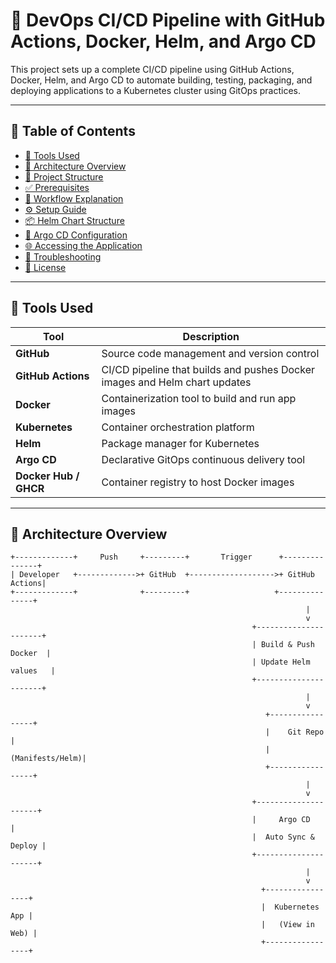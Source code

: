 # 🚀 DevOps CI/CD Pipeline with GitHub Actions, Docker, Helm, and Argo CD

This project sets up a complete CI/CD pipeline using GitHub Actions, Docker, Helm, and Argo CD to automate building, testing, packaging, and deploying applications to a Kubernetes cluster using GitOps practices.

---

## 📌 Table of Contents

- [🔧 Tools Used](#-tools-used)
- [📐 Architecture Overview](#-architecture-overview)
- [📁 Project Structure](#-project-structure)
- [✅ Prerequisites](#-prerequisites)
- [🔁 Workflow Explanation](#-workflow-explanation)
- [⚙️ Setup Guide](#️-setup-guide)
- [📦 Helm Chart Structure](#-helm-chart-structure)
- [🔄 Argo CD Configuration](#-argo-cd-configuration)
- [🌐 Accessing the Application](#-accessing-the-application)
- [🐛 Troubleshooting](#-troubleshooting)
- [📜 License](#-license)

---

## 🔧 Tools Used

| Tool         | Description |
|--------------|-------------|
| **GitHub**   | Source code management and version control |
| **GitHub Actions** | CI/CD pipeline that builds and pushes Docker images and Helm chart updates |
| **Docker**   | Containerization tool to build and run app images |
| **Kubernetes** | Container orchestration platform |
| **Helm**     | Package manager for Kubernetes |
| **Argo CD**  | Declarative GitOps continuous delivery tool |
| **Docker Hub / GHCR** | Container registry to host Docker images |

---

## 📐 Architecture Overview

```text
+-------------+     Push     +---------+       Trigger      +---------------+
| Developer   +------------->+ GitHub  +------------------->+ GitHub Actions|
+-------------+              +---------+                   +---------------+
                                                                  |
                                                                  v
                                                      +----------------------+
                                                      | Build & Push Docker  |
                                                      | Update Helm values   |
                                                      +----------------------+
                                                                  |
                                                                  v
                                                         +-----------------+
                                                         |    Git Repo     |
                                                         | (Manifests/Helm)|
                                                         +-----------------+
                                                                  |
                                                                  v
                                                      +---------------------+
                                                      |     Argo CD         |
                                                      |  Auto Sync & Deploy |
                                                      +---------------------+
                                                                  |
                                                                  v
                                                        +-----------------+
                                                        |  Kubernetes App |
                                                        |   (View in Web) |
                                                        +-----------------+

